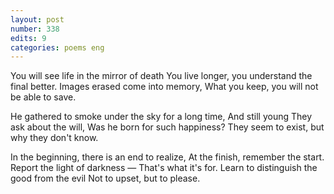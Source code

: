 ```yaml
---
layout: post
number: 338
edits: 9
categories: poems eng
---
```


You will see life in the mirror of death
You live longer, you understand the final better.
Images erased come into memory,
What you keep, you will not be able to save.

He gathered to smoke under the sky for a long time,
And still young 
They ask about the will,
Was he born for such happiness?
They seem to exist, but why they don't know. 

In the beginning, there is an end to realize,
At the finish, remember the start.
Report the light of darkness —
That's what it's for.
Learn to distinguish the good from the evil
Not to upset, but to please.

